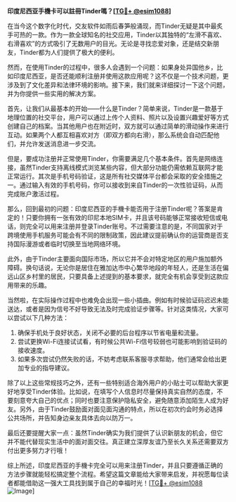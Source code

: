 **印度尼西亚手機卡可以註冊Tinder嗎？[[TG💪+ @esim1088](https://t.me/s/esim1088)]**

在当今这个数字化时代，交友软件如雨后春笋般涌现，而Tinder无疑是其中最炙手可热的一款。作为一款全球知名的社交应用，Tinder以其独特的“左滑不喜欢、右滑喜欢”的方式吸引了无数用户的目光。无论是寻找恋爱对象，还是结交新朋友，Tinder都为人们提供了极大的便利。

然而，在使用Tinder的过程中，很多人会遇到一个问题：如果身处异国他乡，比如印度尼西亚，是否还能顺利注册并使用这款应用呢？这不仅是一个技术问题，更涉及到了文化差异和法律环境的影响。接下来，我们就来详细探讨一下这个问题，并为你提供一些实用的解决方案。

首先，让我们从最基本的开始——什么是Tinder？简单来说，Tinder是一款基于地理位置的社交平台，用户可以通过上传个人资料、照片以及设置兴趣爱好等方式创建自己的档案。当其他用户也在附近时，双方就可以通过简单的滑动操作来进行互动。如果两个人都互相喜欢对方（即双方都向右滑），那么系统会自动匹配他们，并允许发送消息进一步交流。

但是，要成功注册并正常使用Tinder，你需要满足几个基本条件。首先是网络连接，虽然Tinder支持离线模式浏览某些内容，但大部分功能仍需依赖互联网才能正常运行。其次是手机号码验证，这是所有社交媒体平台都会采取的安全措施之一。通过输入有效的手机号码，你可以接收到来自Tinder的一次性验证码，从而完成账户激活过程。

那么，回到最初的问题：印度尼西亚的手機卡能否用于注册Tinder呢？答案是肯定的！只要你拥有一张有效的印尼本地SIM卡，并且该号码能够正常接收短信或电话，则完全可以用来注册并登录Tinder账号。不过需要注意的是，不同国家对于跨境使用手机服务可能会有不同的限制政策，因此建议提前确认你的运营商是否支持国际漫游或者临时切换至当地网络环境。

此外，由于Tinder主要面向国际市场，所以它并不会对特定地区的用户施加额外障碍。换句话说，无论你是居住在雅加达市中心繁华地段的年轻人，还是生活在偏远山区乡村里的居民，只要具备上述提到的基本要求，就完全有机会享受到这款应用带来的乐趣。

当然啦，在实际操作过程中也难免会出现一些小插曲。例如有时候验证码迟迟未能送达，或者是因为信号不好导致无法及时完成验证步骤等。针对这类情况，大家可以尝试以下几种方法：

1. 确保手机处于良好状态，关闭不必要的后台程序以节省电量和流量。
2. 尝试更换Wi-Fi连接试试看，有时候公共Wi-Fi信号较弱也可能影响到验证码的接收速度。
3. 如果多次尝试仍然失败的话，不妨考虑联系客服寻求帮助，他们通常会给出更加专业的指导建议。

除了以上这些常规技巧之外，还有一些特别适合海外用户的小贴士可以帮助大家更好地享受Tinder体验。比如说，在填写个人信息时尽量保持真实自然的态度，不要刻意夸大自己的优点；同时也要注意保护隐私安全，避免随意添加陌生人成为好友。另外，由于Tinder鼓励面对面见面沟通的特点，所以在初次约会时务必选择公共场所，并告知身边亲友具体去向以防万一。

最后还要提醒大家一点：虽然Tinder确实为我们提供了认识新朋友的机会，但它并不能代替现实生活中的面对面交往。真正建立深厚友谊乃至长久关系还需要双方付出更多努力才行哦！

综上所述，印度尼西亚的手機卡完全可以用来注册Tinder，并且只要遵循正确的方法步骤就能轻松搞定整个流程。希望这篇文章能给大家带来启发，并祝愿每位读者都能借助这一强大工具找到属于自己的幸福时光！[[TG💪+ @esim1088](https://t.me/s/esim1088) ![Image](https://i.postimg.cc/4NQfJmqS/Snipaste-2025-05-13-00-14-12.png)]